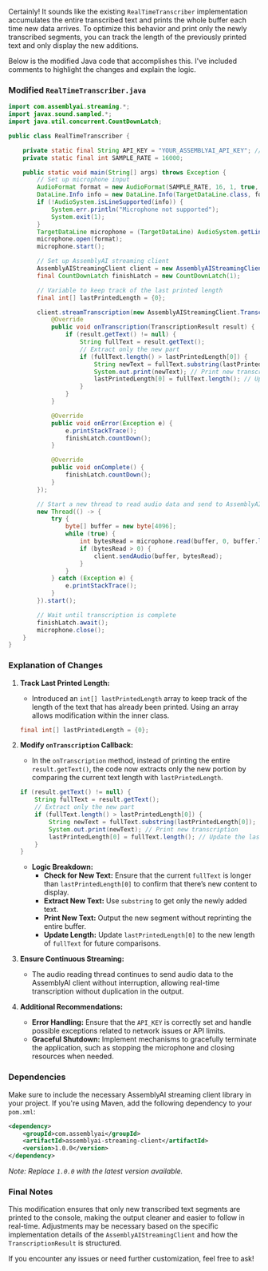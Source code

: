 Certainly! It sounds like the existing `RealTimeTranscriber` implementation accumulates the entire transcribed text and prints the whole buffer each time new data arrives. To optimize this behavior and print only the newly transcribed segments, you can track the length of the previously printed text and only display the new additions.

Below is the modified Java code that accomplishes this. I've included comments to highlight the changes and explain the logic.

### Modified `RealTimeTranscriber.java`

```java
import com.assemblyai.streaming.*;
import javax.sound.sampled.*;
import java.util.concurrent.CountDownLatch;

public class RealTimeTranscriber {

    private static final String API_KEY = "YOUR_ASSEMBLYAI_API_KEY"; // Replace with your AssemblyAI API key
    private static final int SAMPLE_RATE = 16000;

    public static void main(String[] args) throws Exception {
        // Set up microphone input
        AudioFormat format = new AudioFormat(SAMPLE_RATE, 16, 1, true, false);
        DataLine.Info info = new DataLine.Info(TargetDataLine.class, format);
        if (!AudioSystem.isLineSupported(info)) {
            System.err.println("Microphone not supported");
            System.exit(1);
        }
        TargetDataLine microphone = (TargetDataLine) AudioSystem.getLine(info);
        microphone.open(format);
        microphone.start();

        // Set up AssemblyAI streaming client
        AssemblyAIStreamingClient client = new AssemblyAIStreamingClient(API_KEY);
        final CountDownLatch finishLatch = new CountDownLatch(1);

        // Variable to keep track of the last printed length
        final int[] lastPrintedLength = {0};

        client.streamTranscription(new AssemblyAIStreamingClient.TranscriptionHandler() {
            @Override
            public void onTranscription(TranscriptionResult result) {
                if (result.getText() != null) {
                    String fullText = result.getText();
                    // Extract only the new part
                    if (fullText.length() > lastPrintedLength[0]) {
                        String newText = fullText.substring(lastPrintedLength[0]);
                        System.out.print(newText); // Print new transcription
                        lastPrintedLength[0] = fullText.length(); // Update the last printed length
                    }
                }
            }

            @Override
            public void onError(Exception e) {
                e.printStackTrace();
                finishLatch.countDown();
            }

            @Override
            public void onComplete() {
                finishLatch.countDown();
            }
        });

        // Start a new thread to read audio data and send to AssemblyAI
        new Thread(() -> {
            try {
                byte[] buffer = new byte[4096];
                while (true) {
                    int bytesRead = microphone.read(buffer, 0, buffer.length);
                    if (bytesRead > 0) {
                        client.sendAudio(buffer, bytesRead);
                    }
                }
            } catch (Exception e) {
                e.printStackTrace();
            }
        }).start();

        // Wait until transcription is complete
        finishLatch.await();
        microphone.close();
    }
}
```

### Explanation of Changes

1. **Track Last Printed Length:**
    - Introduced an `int[] lastPrintedLength` array to keep track of the length of the text that has already been printed. Using an array allows modification within the inner class.

   ```java
   final int[] lastPrintedLength = {0};
   ```

2. **Modify `onTranscription` Callback:**
    - In the `onTranscription` method, instead of printing the entire `result.getText()`, the code now extracts only the new portion by comparing the current text length with `lastPrintedLength`.

   ```java
   if (result.getText() != null) {
       String fullText = result.getText();
       // Extract only the new part
       if (fullText.length() > lastPrintedLength[0]) {
           String newText = fullText.substring(lastPrintedLength[0]);
           System.out.print(newText); // Print new transcription
           lastPrintedLength[0] = fullText.length(); // Update the last printed length
       }
   }
   ```

    - **Logic Breakdown:**
        - **Check for New Text:** Ensure that the current `fullText` is longer than `lastPrintedLength[0]` to confirm that there’s new content to display.
        - **Extract New Text:** Use `substring` to get only the newly added text.
        - **Print New Text:** Output the new segment without reprinting the entire buffer.
        - **Update Length:** Update `lastPrintedLength[0]` to the new length of `fullText` for future comparisons.

3. **Ensure Continuous Streaming:**
    - The audio reading thread continues to send audio data to the AssemblyAI client without interruption, allowing real-time transcription without duplication in the output.

4. **Additional Recommendations:**
    - **Error Handling:** Ensure that the `API_KEY` is correctly set and handle possible exceptions related to network issues or API limits.
    - **Graceful Shutdown:** Implement mechanisms to gracefully terminate the application, such as stopping the microphone and closing resources when needed.

### Dependencies

Make sure to include the necessary AssemblyAI streaming client library in your project. If you're using Maven, add the following dependency to your `pom.xml`:

```xml
<dependency>
    <groupId>com.assemblyai</groupId>
    <artifactId>assemblyai-streaming-client</artifactId>
    <version>1.0.0</version>
</dependency>
```

*Note: Replace `1.0.0` with the latest version available.*

### Final Notes

This modification ensures that only new transcribed text segments are printed to the console, making the output cleaner and easier to follow in real-time. Adjustments may be necessary based on the specific implementation details of the `AssemblyAIStreamingClient` and how the `TranscriptionResult` is structured.

If you encounter any issues or need further customization, feel free to ask!
